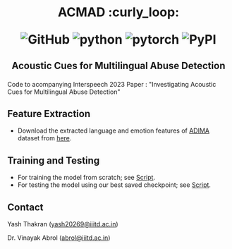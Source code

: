 <h1 align="center">
<p>ACMAD :curly_loop:</p>
<p align="center">
<img alt="GitHub" src="https://img.shields.io/github/license/cross-caps/AFLI?color=green&logo=GNU&logoColor=green">
<img alt="python" src="https://img.shields.io/badge/python-%3E%3D3.8-blue?logo=python">
<img alt="pytorch" src="https://img.shields.io/badge/pytorch-%3E%3D1.8-orange?logo=pytorch">
<img alt="PyPI" src="https://img.shields.io/badge/release-v1.0-brightgreen?logo=apache&logoColor=brightgreen">
</p>
</h1>

<h2 align="center">
<p>Acoustic Cues for Multilingual Abuse Detection</p>
</h2>

Code to acompanying Interspeech 2023 Paper :
"Investigating Acoustic Cues for Multilingual Abuse Detection"

## Feature Extraction

- Download the extracted language and emotion features of [ADIMA](https://sharechat.com/research/adima) dataset from [here](https://tinyurl.com/extractedfeatures). 

## Training and Testing

- For training the model from scratch; see [Script](./train.py).
- For testing the model using our best saved checkpoint; see [Script](./test.py).

## Contact

Yash Thakran (<yash20269@iiitd.ac.in>)

Dr. Vinayak Abrol (<abrol@iiitd.ac.in>)
